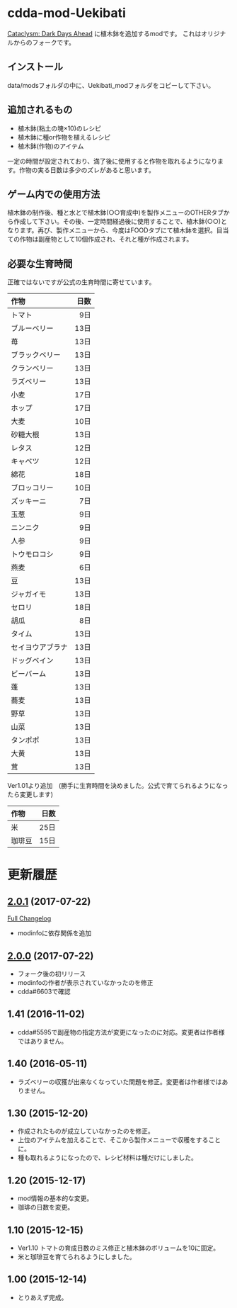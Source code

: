 # cdda-mod-Uekibati
[Cataclysm: Dark Days Ahead](http://www.cataclysmdda.com/) に植木鉢を追加するmodです。
これはオリジナルからのフォークです。

## インストール
data/modsフォルダの中に、Uekibati_modフォルダをコピーして下さい。

## 追加されるもの
- 植木鉢(粘土の塊×10)のレシピ
- 植木鉢に種or作物を植えるレシピ
- 植木鉢(作物)のアイテム

一定の時間が設定されており、満了後に使用すると作物を取れるようになります。作物の実る日数は多少のズレがあると思います。

## ゲーム内での使用方法
植木鉢の制作後、種と水とで植木鉢(○○育成中)を製作メニューのOTHERタブから作成して下さい。その後、一定時間経過後に使用することで、植木鉢(○○)となります。再び、製作メニューから、今度はFOODタブにて植木鉢を選択。目当ての作物は副産物として10個作成され、それと種が作成されます。

## 必要な生育時間
正確ではないですが公式の生育時間に寄せています。

|作物|日数|
|:--|--:|
|トマト|9日|
|ブルーベリー|13日|
|苺|13日|
|ブラックベリー|13日|
|クランベリー|13日|
|ラズベリー|13日|
|小麦|17日|
|ホップ|17日|
|大麦|10日|
|砂糖大根|13日|
|レタス|12日|
|キャベツ|12日|
|綿花|18日|
|ブロッコリー|10日|
|ズッキーニ|7日|
|玉葱|9日|
|ニンニク|9日|
|人参|9日|
|トウモロコシ|9日|
|燕麦|6日|
|豆|13日|
|ジャガイモ|13日|
|セロリ|18日|
|胡瓜|8日|
|タイム|13日|
|セイヨウアブラナ|13日|
|ドッグベイン|13日|
|ビーバーム|13日|
|蓬|13日|
|蕎麦|13日|
|野草|13日|
|山菜|13日|
|タンポポ|13日|
|大黄|13日|
|茸|13日|

Ver1.01より追加　(勝手に生育時間を決めました。公式で育てられるようになったら変更します)

|作物|日数|
|:--|--:|
|米|25日|
|珈琲豆|15日|


# 更新履歴

## [2.0.1](https://github.com/hirmiura/cdda-mod-Uekibati/tree/2.0.1) (2017-07-22)
[Full Changelog](https://github.com/hirmiura/cdda-mod-Uekibati/compare/2.0.0...2.0.1)

- modinfoに依存関係を追加

## [2.0.0](https://github.com/hirmiura/cdda-mod-Uekibati/tree/2.0.0) (2017-07-22)

- フォーク後の初リリース
- modinfoの作者が表示されていなかったのを修正
- cdda#6603で確認

## 1.41 (2016-11-02)

- cdda#5595で副産物の指定方法が変更になったのに対応。変更者は作者様ではありません。

## 1.40 (2016-05-11)

- ラズベリーの収獲が出来なくなっていた問題を修正。変更者は作者様ではありません。

## 1.30 (2015-12-20)

- 作成されたものが成立していなかったのを修正。
- 上位のアイテムを加えることで、そこから製作メニューで収穫をすることに。
- 種も取れるようになったので、レシピ材料は種だけにしました。

## 1.20 (2015-12-17)

- mod情報の基本的な変更。
- 珈琲の日数を変更。

## 1.10 (2015-12-15)

- Ver1.10	トマトの育成日数のミス修正と植木鉢のボリュームを10に固定。
- 米と珈琲豆を育てられるようにしました。

## 1.00 (2015-12-14)

- とりあえず完成。
